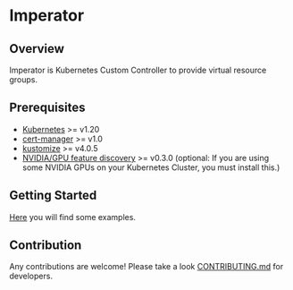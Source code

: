 # Imperator

## Overview
Imperator is Kubernetes Custom Controller to provide virtual resource groups.

## Prerequisites
- [Kubernetes](https://kubernetes.io/) >= v1.20
- [cert-manager](https://cert-manager.io/) >= v1.0 
- [kustomize](https://kubectl.docs.kubernetes.io/installation/kustomize/) >= v4.0.5
- [NVIDIA/GPU feature discovery](https://github.com/NVIDIA/gpu-feature-discovery) >= v0.3.0
(optional: If you are using some NVIDIA GPUs on your Kubernetes Cluster, you must install this.)

## Getting Started
[Here](https://github.com/tenzen-y/imperator/tree/master/examples) you will find some examples.

## Contribution
Any contributions are welcome! Please take a look [CONTRIBUTING.md](./CONTRIBUTING.md) for developers.
